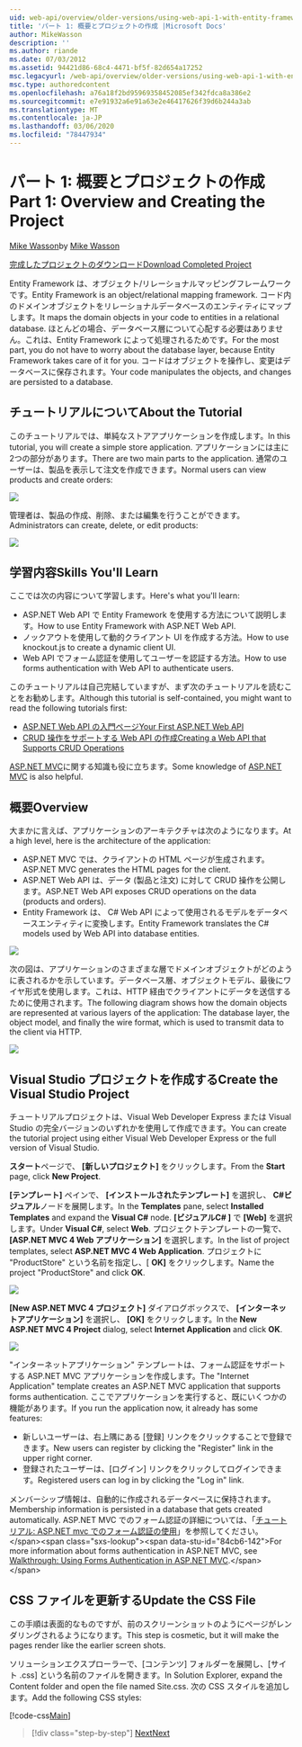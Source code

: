 ```yaml
---
uid: web-api/overview/older-versions/using-web-api-1-with-entity-framework-5/using-web-api-with-entity-framework-part-1
title: 'パート 1: 概要とプロジェクトの作成 |Microsoft Docs'
author: MikeWasson
description: ''
ms.author: riande
ms.date: 07/03/2012
ms.assetid: 94421d86-68c4-4471-bf5f-82d654a17252
msc.legacyurl: /web-api/overview/older-versions/using-web-api-1-with-entity-framework-5/using-web-api-with-entity-framework-part-1
msc.type: authoredcontent
ms.openlocfilehash: a76a18f2bd95969358452085ef342fdca8a386e2
ms.sourcegitcommit: e7e91932a6e91a63e2e46417626f39d6b244a3ab
ms.translationtype: MT
ms.contentlocale: ja-JP
ms.lasthandoff: 03/06/2020
ms.locfileid: "78447934"
---
```

# <a name="part-1-overview-and-creating-the-project"></a><span data-ttu-id="84cb6-102">パート 1: 概要とプロジェクトの作成</span><span class="sxs-lookup"><span data-stu-id="84cb6-102">Part 1: Overview and Creating the Project</span></span>

<span data-ttu-id="84cb6-103">[Mike Wasson](https://github.com/MikeWasson)</span><span class="sxs-lookup"><span data-stu-id="84cb6-103">by [Mike Wasson](https://github.com/MikeWasson)</span></span>

[<span data-ttu-id="84cb6-104">完成したプロジェクトのダウンロード</span><span class="sxs-lookup"><span data-stu-id="84cb6-104">Download Completed Project</span></span>](https://code.msdn.microsoft.com/ASP-NET-Web-API-with-afa30545)

<span data-ttu-id="84cb6-105">Entity Framework は、オブジェクト/リレーショナルマッピングフレームワークです。</span><span class="sxs-lookup"><span data-stu-id="84cb6-105">Entity Framework is an object/relational mapping framework.</span></span> <span data-ttu-id="84cb6-106">コード内のドメインオブジェクトをリレーショナルデータベースのエンティティにマップします。</span><span class="sxs-lookup"><span data-stu-id="84cb6-106">It maps the domain objects in your code to entities in a relational database.</span></span> <span data-ttu-id="84cb6-107">ほとんどの場合、データベース層について心配する必要はありません。これは、Entity Framework によって処理されるためです。</span><span class="sxs-lookup"><span data-stu-id="84cb6-107">For the most part, you do not have to worry about the database layer, because Entity Framework takes care of it for you.</span></span> <span data-ttu-id="84cb6-108">コードはオブジェクトを操作し、変更はデータベースに保存されます。</span><span class="sxs-lookup"><span data-stu-id="84cb6-108">Your code manipulates the objects, and changes are persisted to a database.</span></span>

## <a name="about-the-tutorial"></a><span data-ttu-id="84cb6-109">チュートリアルについて</span><span class="sxs-lookup"><span data-stu-id="84cb6-109">About the Tutorial</span></span>

<span data-ttu-id="84cb6-110">このチュートリアルでは、単純なストアアプリケーションを作成します。</span><span class="sxs-lookup"><span data-stu-id="84cb6-110">In this tutorial, you will create a simple store application.</span></span> <span data-ttu-id="84cb6-111">アプリケーションには主に2つの部分があります。</span><span class="sxs-lookup"><span data-stu-id="84cb6-111">There are two main parts to the application.</span></span> <span data-ttu-id="84cb6-112">通常のユーザーは、製品を表示して注文を作成できます。</span><span class="sxs-lookup"><span data-stu-id="84cb6-112">Normal users can view products and create orders:</span></span>

![](using-web-api-with-entity-framework-part-1/_static/image1.png)

<span data-ttu-id="84cb6-113">管理者は、製品の作成、削除、または編集を行うことができます。</span><span class="sxs-lookup"><span data-stu-id="84cb6-113">Administrators can create, delete, or edit products:</span></span>

![](using-web-api-with-entity-framework-part-1/_static/image2.png)

## <a name="skills-youll-learn"></a><span data-ttu-id="84cb6-114">学習内容</span><span class="sxs-lookup"><span data-stu-id="84cb6-114">Skills You'll Learn</span></span>

<span data-ttu-id="84cb6-115">ここでは次の内容について学習します。</span><span class="sxs-lookup"><span data-stu-id="84cb6-115">Here's what you'll learn:</span></span>

- <span data-ttu-id="84cb6-116">ASP.NET Web API で Entity Framework を使用する方法について説明します。</span><span class="sxs-lookup"><span data-stu-id="84cb6-116">How to use Entity Framework with ASP.NET Web API.</span></span>
- <span data-ttu-id="84cb6-117">ノックアウトを使用して動的クライアント UI を作成する方法。</span><span class="sxs-lookup"><span data-stu-id="84cb6-117">How to use knockout.js to create a dynamic client UI.</span></span>
- <span data-ttu-id="84cb6-118">Web API でフォーム認証を使用してユーザーを認証する方法。</span><span class="sxs-lookup"><span data-stu-id="84cb6-118">How to use forms authentication with Web API to authenticate users.</span></span>

<span data-ttu-id="84cb6-119">このチュートリアルは自己完結していますが、まず次のチュートリアルを読むことをお勧めします。</span><span class="sxs-lookup"><span data-stu-id="84cb6-119">Although this tutorial is self-contained, you might want to read the following tutorials first:</span></span>

- [<span data-ttu-id="84cb6-120">ASP.NET Web API の入門ページ</span><span class="sxs-lookup"><span data-stu-id="84cb6-120">Your First ASP.NET Web API</span></span>](../../getting-started-with-aspnet-web-api/tutorial-your-first-web-api.md)
- [<span data-ttu-id="84cb6-121">CRUD 操作をサポートする Web API の作成</span><span class="sxs-lookup"><span data-stu-id="84cb6-121">Creating a Web API that Supports CRUD Operations</span></span>](../creating-a-web-api-that-supports-crud-operations.md)

<span data-ttu-id="84cb6-122">[ASP.NET MVC](../../../../mvc/index.md)に関する知識も役に立ちます。</span><span class="sxs-lookup"><span data-stu-id="84cb6-122">Some knowledge of [ASP.NET MVC](../../../../mvc/index.md) is also helpful.</span></span>

## <a name="overview"></a><span data-ttu-id="84cb6-123">概要</span><span class="sxs-lookup"><span data-stu-id="84cb6-123">Overview</span></span>

<span data-ttu-id="84cb6-124">大まかに言えば、アプリケーションのアーキテクチャは次のようになります。</span><span class="sxs-lookup"><span data-stu-id="84cb6-124">At a high level, here is the architecture of the application:</span></span>

- <span data-ttu-id="84cb6-125">ASP.NET MVC では、クライアントの HTML ページが生成されます。</span><span class="sxs-lookup"><span data-stu-id="84cb6-125">ASP.NET MVC generates the HTML pages for the client.</span></span>
- <span data-ttu-id="84cb6-126">ASP.NET Web API は、データ (製品と注文) に対して CRUD 操作を公開します。</span><span class="sxs-lookup"><span data-stu-id="84cb6-126">ASP.NET Web API exposes CRUD operations on the data (products and orders).</span></span>
- <span data-ttu-id="84cb6-127">Entity Framework は、 C# Web API によって使用されるモデルをデータベースエンティティに変換します。</span><span class="sxs-lookup"><span data-stu-id="84cb6-127">Entity Framework translates the C# models used by Web API into database entities.</span></span>

![](using-web-api-with-entity-framework-part-1/_static/image3.png)

<span data-ttu-id="84cb6-128">次の図は、アプリケーションのさまざまな層でドメインオブジェクトがどのように表されるかを示しています。データベース層、オブジェクトモデル、最後にワイヤ形式を使用します。これは、HTTP 経由でクライアントにデータを送信するために使用されます。</span><span class="sxs-lookup"><span data-stu-id="84cb6-128">The following diagram shows how the domain objects are represented at various layers of the application: The database layer, the object model, and finally the wire format, which is used to transmit data to the client via HTTP.</span></span>

![](using-web-api-with-entity-framework-part-1/_static/image4.png)

## <a name="create-the-visual-studio-project"></a><span data-ttu-id="84cb6-129">Visual Studio プロジェクトを作成する</span><span class="sxs-lookup"><span data-stu-id="84cb6-129">Create the Visual Studio Project</span></span>

<span data-ttu-id="84cb6-130">チュートリアルプロジェクトは、Visual Web Developer Express または Visual Studio の完全バージョンのいずれかを使用して作成できます。</span><span class="sxs-lookup"><span data-stu-id="84cb6-130">You can create the tutorial project using either Visual Web Developer Express or the full version of Visual Studio.</span></span>

<span data-ttu-id="84cb6-131">**スタート**ページで、 **[新しいプロジェクト]** をクリックします。</span><span class="sxs-lookup"><span data-stu-id="84cb6-131">From the **Start** page, click **New Project**.</span></span>

<span data-ttu-id="84cb6-132">**[テンプレート]** ペインで、 **[インストールされたテンプレート]** を選択し、  **C#ビジュアル**ノードを展開します。</span><span class="sxs-lookup"><span data-stu-id="84cb6-132">In the **Templates** pane, select **Installed Templates** and expand the **Visual C#** node.</span></span> <span data-ttu-id="84cb6-133">**[ビジュアルC# ]** で **[Web]** を選択します。</span><span class="sxs-lookup"><span data-stu-id="84cb6-133">Under **Visual C#**, select **Web**.</span></span> <span data-ttu-id="84cb6-134">プロジェクトテンプレートの一覧で、 **[ASP.NET MVC 4 Web アプリケーション]** を選択します。</span><span class="sxs-lookup"><span data-stu-id="84cb6-134">In the list of project templates, select **ASP.NET MVC 4 Web Application**.</span></span> <span data-ttu-id="84cb6-135">プロジェクトに "ProductStore" という名前を指定し、[ **OK]** をクリックします。</span><span class="sxs-lookup"><span data-stu-id="84cb6-135">Name the project "ProductStore" and click **OK**.</span></span>

![](using-web-api-with-entity-framework-part-1/_static/image5.png)

<span data-ttu-id="84cb6-136">**[New ASP.NET MVC 4 プロジェクト]** ダイアログボックスで、 **[インターネットアプリケーション]** を選択し、 **[OK]** をクリックします。</span><span class="sxs-lookup"><span data-stu-id="84cb6-136">In the **New ASP.NET MVC 4 Project** dialog, select **Internet Application** and click **OK**.</span></span>

![](using-web-api-with-entity-framework-part-1/_static/image6.png)

<span data-ttu-id="84cb6-137">"インターネットアプリケーション" テンプレートは、フォーム認証をサポートする ASP.NET MVC アプリケーションを作成します。</span><span class="sxs-lookup"><span data-stu-id="84cb6-137">The "Internet Application" template creates an ASP.NET MVC application that supports forms authentication.</span></span> <span data-ttu-id="84cb6-138">ここでアプリケーションを実行すると、既にいくつかの機能があります。</span><span class="sxs-lookup"><span data-stu-id="84cb6-138">If you run the application now, it already has some features:</span></span>

- <span data-ttu-id="84cb6-139">新しいユーザーは、右上隅にある [登録] リンクをクリックすることで登録できます。</span><span class="sxs-lookup"><span data-stu-id="84cb6-139">New users can register by clicking the "Register" link in the upper right corner.</span></span>
- <span data-ttu-id="84cb6-140">登録されたユーザーは、[ログイン] リンクをクリックしてログインできます。</span><span class="sxs-lookup"><span data-stu-id="84cb6-140">Registered users can log in by clicking the "Log in" link.</span></span>

<span data-ttu-id="84cb6-141">メンバーシップ情報は、自動的に作成されるデータベースに保持されます。</span><span class="sxs-lookup"><span data-stu-id="84cb6-141">Membership information is persisted in a database that gets created automatically.</span></span> <span data-ttu-id="84cb6-142">ASP.NET MVC でのフォーム認証の詳細については、「[チュートリアル: ASP.NET mvc でのフォーム認証の使用](https://msdn.microsoft.com/library/ff398049(VS.98).aspx)」を参照してください。</span><span class="sxs-lookup"><span data-stu-id="84cb6-142">For more information about forms authentication in ASP.NET MVC, see [Walkthrough: Using Forms Authentication in ASP.NET MVC](https://msdn.microsoft.com/library/ff398049(VS.98).aspx).</span></span>

## <a name="update-the-css-file"></a><span data-ttu-id="84cb6-143">CSS ファイルを更新する</span><span class="sxs-lookup"><span data-stu-id="84cb6-143">Update the CSS File</span></span>

<span data-ttu-id="84cb6-144">この手順は表面的なものですが、前のスクリーンショットのようにページがレンダリングされるようになります。</span><span class="sxs-lookup"><span data-stu-id="84cb6-144">This step is cosmetic, but it will make the pages render like the earlier screen shots.</span></span>

<span data-ttu-id="84cb6-145">ソリューションエクスプローラーで、[コンテンツ] フォルダーを展開し、[サイト .css] という名前のファイルを開きます。</span><span class="sxs-lookup"><span data-stu-id="84cb6-145">In Solution Explorer, expand the Content folder and open the file named Site.css.</span></span> <span data-ttu-id="84cb6-146">次の CSS スタイルを追加します。</span><span class="sxs-lookup"><span data-stu-id="84cb6-146">Add the following CSS styles:</span></span>

[!code-css[Main](using-web-api-with-entity-framework-part-1/samples/sample1.css)]

> [!div class="step-by-step"]
> [<span data-ttu-id="84cb6-147">Next</span><span class="sxs-lookup"><span data-stu-id="84cb6-147">Next</span></span>](using-web-api-with-entity-framework-part-2.md)

